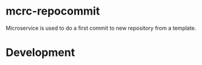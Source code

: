 # mcrc-repocommit
Microservice is used to do a first commit to new repository from a template.


# Development 
